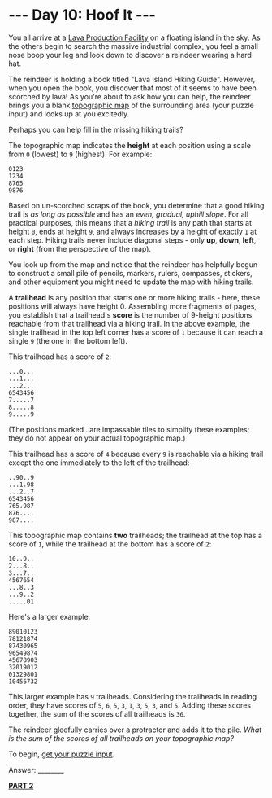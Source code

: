 # --- Day 10: Hoof It ---

You all arrive at a [Lava Production Facility](https://adventofcode.com/2023/day/15) on a floating island in the sky. As the others begin to search the massive industrial complex, you feel a small nose boop your leg and look down to discover a reindeer wearing a hard hat.

The reindeer is holding a book titled "Lava Island Hiking Guide". However, when you open the book, you discover that most of it seems to have been scorched by lava! As you're about to ask how you can help, the reindeer brings you a blank [topographic map](https://en.wikipedia.org/wiki/Topographic_map) of the surrounding area (your puzzle input) and looks up at you excitedly.

Perhaps you can help fill in the missing hiking trails?

The topographic map indicates the **height** at each position using a scale from `0` (lowest) to `9` (highest). For example:


```
0123
1234
8765
9876
```


Based on un-scorched scraps of the book, you determine that a good hiking trail is *as long as possible* and has an *even, gradual, uphill slope*. For all practical purposes, this means that a *hiking trail* is any path that starts at height `0`, ends at height `9`, and always increases by a height of exactly `1` at each step. Hiking trails never include diagonal steps - only **up**, **down**, **left**, or **right** (from the perspective of the map).

You look up from the map and notice that the reindeer has helpfully begun to construct a small pile of pencils, markers, rulers, compasses, stickers, and other equipment you might need to update the map with hiking trails.

A **trailhead** is any position that starts one or more hiking trails - here, these positions will always have height 0. Assembling more fragments of pages, you establish that a trailhead's **score** is the number of 9-height positions reachable from that trailhead via a hiking trail. In the above example, the single trailhead in the top left corner has a score of `1` because it can reach a single `9` (the one in the bottom left).

This trailhead has a score of `2`:


```
...0...
...1...
...2...
6543456
7.....7
8.....8
9.....9
```


(The positions marked . are impassable tiles to simplify these examples; they do not appear on your actual topographic map.)

This trailhead has a score of `4` because every `9` is reachable via a hiking trail except the one immediately to the left of the trailhead:


```
..90..9
...1.98
...2..7
6543456
765.987
876....
987....
```


This topographic map contains **two** trailheads; the trailhead at the top has a score of `1`, while the trailhead at the bottom has a score of `2`:


```
10..9..
2...8..
3...7..
4567654
...8..3
...9..2
.....01
```


Here's a larger example:


```
89010123
78121874
87430965
96549874
45678903
32019012
01329801
10456732
```


This larger example has `9` trailheads. Considering the trailheads in reading order, they have scores of `5`, `6`, `5`, `3`, `1`, `3`, `5`, `3`, and `5`. Adding these scores together, the sum of the scores of all trailheads is `36`.

The reindeer gleefully carries over a protractor and adds it to the pile. *What is the sum of the scores of all trailheads on your topographic map?*

To begin, [get your puzzle input](./challenge_1.txt).

Answer: ________

[**PART 2**](./challenge_2.md)